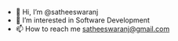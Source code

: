 - 👋 Hi, I’m @satheeswaranj
- 👀 I’m interested in Software Development
- 📫 How to reach me satheeswaranj@gmail.com

<!---
satheeswaranj/satheeswaranj is a ✨ special ✨ repository because its `README.md` (this file) appears on your GitHub profile.
You can click the Preview link to take a look at your changes.
--->
